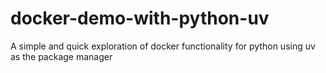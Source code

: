 # docker-demo-with-python-uv
A simple and quick exploration of docker functionality for python using uv as the package manager
